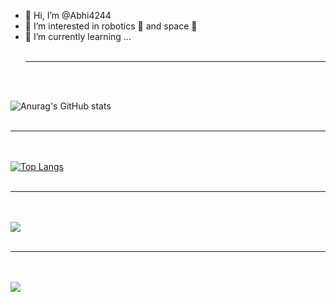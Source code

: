 - 👋 Hi, I’m @Abhi4244
- 👀 I’m interested in robotics 🤖 and space 🌌
- 🌱 I’m currently learning ...
<br><br><hr><br><br>

![Anurag's GitHub stats](https://github-readme-stats.vercel.app/api?username=abhi4244&theme=cobalt&show_icons=true)<br><br><hr><br><br>
[![Top Langs](https://github-readme-stats.vercel.app/api/top-langs/?username=abhi4244&theme=cobalt&)](https://github.com/anuraghazra/github-readme-stats)
<br><br><hr><br><br>
<a href="https://github.com/abhi4244/210966">
  <img align="center" src="https://github-readme-stats.vercel.app/api/pin/?username=abhi4244&repo=210966&theme=cobalt" />
</a><br><br><hr><br><br>
<a href="https://github.com/abhi4244/PWA">
  <img align="center" src="https://github-readme-stats.vercel.app/api/pin/?username=abhi4244&repo=PWA&theme=cobalt" />
</a>






<!---
Abhi4244/Abhi4244 is a ✨ special ✨ repository because its `README.md` (this file) appears on your GitHub profile.
You can click the Preview link to take a look at your changes.
--->
